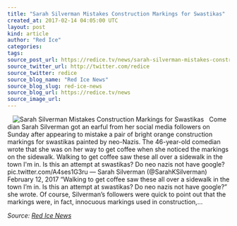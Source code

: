 ```yaml
---
title: "Sarah Silverman Mistakes Construction Markings for Swastikas"
created_at: 2017-02-14 04:05:00 UTC
layout: post
kind: article
author: "Red Ice"
categories: 
tags: 
source_post_url: https://redice.tv/news/sarah-silverman-mistakes-construction-markings-for-swastikas
source_twitter_url: http://twitter.com/redice
source_twitter: redice
source_blog_name: "Red Ice News"
source_blog_slug: red-ice-news
source_blog_url: https://redice.tv/news
source_image_url: 
---
```

<img align="left" hspace="12" alt="Sarah Silverman Mistakes Construction Markings for Swastikas" src="https://rdice.net/a/c/n/17/02140504-SarahSilverman2.9cd7b47f.jpg"> Comedian Sarah Silverman got an earful from her social media followers on Sunday after appearing to mistake a pair of bright orange construction markings for swastikas painted by neo-Nazis. The 46-year-old comedian wrote that she was on her way to get coffee when she noticed the markings on the sidewalk. Walking to get coffee saw these all over a sidewalk in the town I'm in. Is this an attempt at swastikas? Do neo nazis not have google? pic.twitter.com/A4ses1G3ru — Sarah Silverman (@SarahKSilverman) February 12, 2017 “Walking to get coffee saw these all over a sidewalk in the town I’m in. Is this an attempt at swastikas? Do neo nazis not have google?” she wrote. Of course, Silverman’s followers were quick to point out that the markings were, in fact, innocuous markings used in construction,&#8230;<div class="">
    <i>Source: <a href="https://redice.tv/news">Red Ice News</a></i>
</div>
